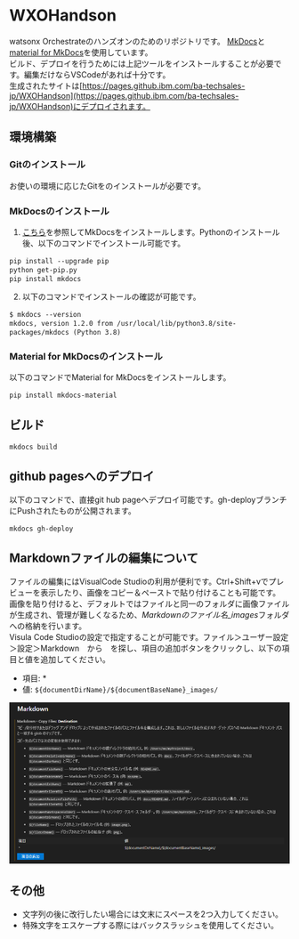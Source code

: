# WXOHandson

watsonx Orchestrateのハンズオンのためのリポジトリです。
[MkDocs](https://www.mkdocs.org/)と[material for MkDocs](https://squidfunk.github.io/mkdocs-material/)を使用しています。  
ビルド、デプロイを行うためには上記ツールをインストールすることが必要です。編集だけならVSCodeがあれば十分です。  
生成されたサイトは[https://pages.github.ibm.com/ba-techsales-jp/WXOHandson](https://pages.github.ibm.com/ba-techsales-jp/WXOHandson)にデプロイされます。


## 環境構築

### Gitのインストール
お使いの環境に応じたGitをのインストールが必要です。

### MkDocsのインストール
 1. [こちら](https://www.mkdocs.org/user-guide/installation/)を参照してMkDocsをインストールします。Pythonのインストール後、以下のコマンドでインストール可能です。  
 ```
 pip install --upgrade pip
 python get-pip.py
 pip install mkdocs
 ```
 2. 以下のコマンドでインストールの確認が可能です。
 ```
 $ mkdocs --version
 mkdocs, version 1.2.0 from /usr/local/lib/python3.8/site-packages/mkdocs (Python 3.8)
 ```

### Material for MkDocsのインストール
以下のコマンドでMaterial for MkDocsをインストールします。
```
pip install mkdocs-material
```

## ビルド
```
mkdocs build
```

## github pagesへのデプロイ
以下のコマンドで、直接git hub pageへデプロイ可能です。gh-deployブランチにPushされたものが公開されます。  
```
mkdocs gh-deploy
```

## Markdownファイルの編集について
ファイルの編集にはVisualCode Studioの利用が便利です。Ctrl+Shift+vでプレビューを表示したり、画像をコピー＆ペーストで貼り付けることも可能です。  
画像を貼り付けると、デフォルトではファイルと同一のフォルダに画像ファイルが生成され、管理が難しくなるため、*Markdownのファイル名_images*フォルダへの格納を行います。  
Visula Code Studioの設定で指定することが可能です。ファイル＞ユーザー設定＞設定＞Markdown　から　を探し、項目の追加ボタンをクリックし、以下の項目と値を追加してください。  
 - 項目: *
 - 値: `${documentDirName}/${documentBaseName}_images/`

![alt text](README_images/image.png)

## その他
 - 文字列の後に改行したい場合には文末にスペースを2つ入力してください。
 - 特殊文字をエスケープする際にはバックスラッシュを使用してください。
